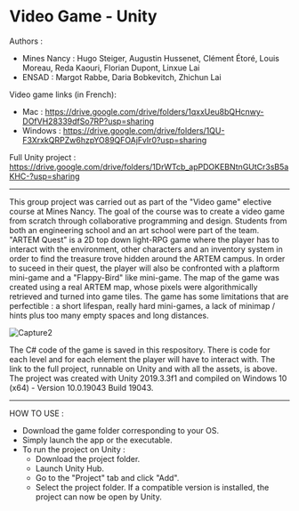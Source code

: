 # Video Game - Unity

Authors :   
- Mines Nancy : Hugo Steiger, Augustin Hussenet, Clément Étoré, Louis Moreau, Reda Kaouri, Florian Dupont, Linxue Lai  
- ENSAD : Margot Rabbe, Daria Bobkevitch, Zhichun Lai 

Video game links (in French): 
- Mac : https://drive.google.com/drive/folders/1qxxUeu8bQHcnwy-DOfVH28339dfSo7RP?usp=sharing
- Windows : https://drive.google.com/drive/folders/1QU-F3XrxkQRPZw6hzpYO89QFOAjFvIr0?usp=sharing

Full Unity project : https://drive.google.com/drive/folders/1DrWTcb_apPDOKEBNtnGUtCr3sB5aKHC-?usp=sharing

----------------------------------------------------------------------------------------------------------------------------------------------------------------

This group project was carried out as part of the "Video game" elective course at Mines Nancy. The goal of the course was to create a video game from scratch through collaborative programming and design. Students from both an engineering school and an art school were part of the team. "ARTEM Quest" is a 2D top down light-RPG game where the player has to interact with the environment, other characters and an inventory system in order to find the treasure trove hidden around the ARTEM campus. In order to suceed in their quest, the player will also be confronted with a plaftorm mini-game and a "Flappy-Bird" like mini-game. The map of the game was created using a real ARTEM map, whose pixels were algorithmically retrieved and turned into game tiles. The game has some limitations that are perfectible : a short lifespan, really hard mini-games, a lack of minimap / hints plus too many empty spaces and long distances.

![Capture2](https://user-images.githubusercontent.com/106969232/182247294-ce40c7f9-c00d-4767-ad43-7647349e25e4.JPG)

The C# code of the game is saved in this respository. There  is code for each level and for each element the player will have to interact with. The link to the full project, runnable on Unity and with all the assets, is above. The project was created with Unity 2019.3.3f1 and compiled on Windows 10 (x64) - Version	10.0.19043 Build 19043.

----------------------------------------------------------------------------------------------------------------------------------------------------------------

HOW TO USE :
- Download the game folder corresponding to your OS.
- Simply launch the app or the executable.  
- To run the project on Unity :
  * Download the project folder.
  * Launch Unity Hub.
  * Go to the "Project" tab and click "Add".
  * Select the project folder. If a compatible version is installed, the project can now be open by Unity.
